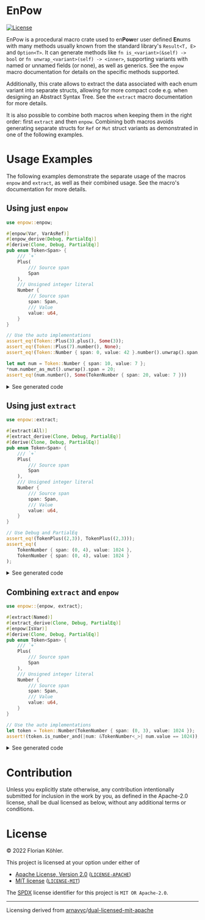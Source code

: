 # EnPow

[![License](https://img.shields.io/badge/license-MIT%2FApache--2.0-informational?style=flat-square)](COPYRIGHT.md)

EnPow is a procedural macro crate used to en**Pow**er user defined **En**ums with many methods usually known from the standard library's `Result<T, E>` and `Option<T>`. It can generate methods like `fn is_<variant>(&self) -> bool` or `fn unwrap_<variant>(self) -> <inner>`, supporting variants with named or unnamed fields (or none), as well as generics. See the `enpow` macro documentation for details on the specific methods supported.

Additionally, this crate allows to extract the data associated with each enum variant into separate structs, allowing for more compact code e.g. when designing an Abstract Syntax Tree. See the `extract` macro documentation for more details.

It is also possible to combine both macros when keeping them in the right order: first `extract` and then `enpow`. Combining both macros avoids generating separate structs for `Ref` or `Mut` struct variants as demonstrated in one of the following examples.

# Usage Examples

The following examples demonstrate the separate usage of the macros `enpow` and `extract`, as well as their combined usage. See the macro's documentation for more details.

## Using just `enpow`

```rust
use enpow::enpow;

#[enpow(Var, VarAsRef)]
#[enpow_derive(Debug, PartialEq)]
#[derive(Clone, Debug, PartialEq)]
pub enum Token<Span> {
    /// `+`
    Plus(
        /// Source span
        Span
    ),
    /// Unsigned integer literal
    Number {
        /// Source span
        span: Span,
        /// Value
        value: u64,
    }
}

// Use the auto implementations
assert_eq!(Token::Plus(3).plus(), Some(3));
assert_eq!(Token::Plus(7).number(), None);
assert_eq!(Token::Number { span: 0, value: 42 }.number().unwrap().span, 0);

let mut num = Token::Number { span: 10, value: 7 };
*num.number_as_mut().unwrap().span = 20;
assert_eq!(num.number(), Some(TokenNumber { span: 20, value: 7 }))
```

<details>
<summary>See generated code</summary>

```rust
#[derive(Clone, Debug, PartialEq)]
pub enum Token<Span> {
    /// `+`
    Plus(
        /// Source span
        Span
    ),
    /// Unsigned integer literal
    Number {
        /// Source span
        span: Span,
        /// Value
        value: u64,
    }
}

#[allow(unused)]
#[derive(Debug, PartialEq)]
/// Unsigned integer literal
pub struct TokenNumber<Span> {
    /// Source span
    pub span: Span,
    /// Value
    pub value: u64,
}

#[allow(unused)]
#[derive(Debug, PartialEq, Clone, Copy)]
/// Unsigned integer literal
pub struct TokenNumberRef<'token_number, Span> {
    /// Source span
    pub span: &'token_number Span,
    /// Value
    pub value: &'token_number u64,
}

#[allow(unused)]
#[derive(Debug, PartialEq)]
/// Unsigned integer literal
pub struct TokenNumberMut<'token_number, Span> {
    /// Source span
    pub span: &'token_number mut Span,
    /// Value
    pub value: &'token_number mut u64,
}

#[automatically_derived]
#[allow(unused)]
impl<Span> Token<Span> {
    pub fn plus(self) -> Option<Span> {
        match self {
            Token::Plus(f0) => Some(f0),
            _ => None,
        }
    }

    pub fn plus_as_ref(&self) -> Option<&Span> {
        match self {
            Token::Plus(f0) => Some(f0),
            _ => None,
        }
    }

    pub fn plus_as_mut(&mut self) -> Option<&mut Span> {
        match self {
            Token::Plus(f0) => Some(f0),
            _ => None,
        }
    }

    pub fn number(self) -> Option<TokenNumber<Span>> {
        match self {
            Token::Number { span, value } => Some(TokenNumber { span, value }),
            _ => None,
        }
    }

    pub fn number_as_ref(&self) -> Option<TokenNumberRef<Span>> {
        match self {
            Token::Number { span, value } => Some(TokenNumberRef { span, value }),
            _ => None,
        }
    }

    pub fn number_as_mut(&mut self) -> Option<TokenNumberMut<Span>> {
        match self {
            Token::Number { span, value } => Some(TokenNumberMut { span, value }),
            _ => None,
        }
    }
}

// Use the auto implementations
assert_eq!(Token::Plus(3).plus(), Some(3));
assert_eq!(Token::Plus(7).number(), None);
assert_eq!(Token::Number { span: 0, value: 42 }.number().unwrap().span, 0);

let mut num = Token::Number { span: 10, value: 7 };
*num.number_as_mut().unwrap().span = 20;
assert_eq!(num.number(), Some(TokenNumber { span: 20, value: 7 }))
```
</details>

## Using just `extract`

```rust
use enpow::extract;

#[extract(All)]
#[extract_derive(Clone, Debug, PartialEq)]
#[derive(Clone, Debug, PartialEq)]
pub enum Token<Span> {
    /// `+`
    Plus(
        /// Source span
        Span
    ),
    /// Unsigned integer literal
    Number {
        /// Source span
        span: Span,
        /// Value
        value: u64,
    }
}

// Use Debug and PartialEq
assert_eq!(TokenPlus((2,3)), TokenPlus((2,3)));
assert_eq!(
    TokenNumber { span: (0, 4), value: 1024 },
    TokenNumber { span: (0, 4), value: 1024 }
);
```

<details>
<summary>See generated code</summary>

```rust
#[derive(Clone, Debug, PartialEq)]
pub enum Token<Span> {
    /// `+`
    Plus(TokenPlus<Span>),
    /// Unsigned integer literal
    Number(TokenNumber<Span>),
}

#[derive(Clone, Debug, PartialEq)]
/// `+`
pub struct TokenPlus<Span>(
    /// Source span
    pub Span
);

#[derive(Clone, Debug, PartialEq)]
/// Unsigned integer literal
pub struct TokenNumber<Span> {
    /// Source span
    pub span: Span,
    /// Value
    pub value: u64,
}

// Use Debug and PartialEq
assert_eq!(TokenPlus((2,3)), TokenPlus((2,3)));
assert_eq!(
    TokenNumber { span: (0, 4), value: 1024 },
    TokenNumber { span: (0, 4), value: 1024 }
);
```
</details>

## Combining `extract` and `enpow`

```rust
use enpow::{enpow, extract};

#[extract(Named)]
#[extract_derive(Clone, Debug, PartialEq)]
#[enpow(IsVar)]
#[derive(Clone, Debug, PartialEq)]
pub enum Token<Span> {
    /// `+`
    Plus(
        /// Source span
        Span
    ),
    /// Unsigned integer literal
    Number {
        /// Source span
        span: Span,
        /// Value
        value: u64,
    }
}

// Use the auto implementations
let token = Token::Number(TokenNumber { span: (0, 3), value: 1024 });
assert!(token.is_number_and(|num: &TokenNumber<_>| num.value == 1024));
```

<details>
<summary>See generated code</summary>

```rust
#[derive(Clone, Debug, PartialEq)]
pub enum Token<Span> {
    /// `+`
    Plus(
        /// Source span
        Span
    ),
    /// Unsigned integer literal
    Number(TokenNumber<Span>),
}

#[automatically_derived]
#[allow(unused)]
impl<Span> Token<Span> {
    pub fn is_plus(&self) -> bool {
        match self {
            Token::Plus(f0) => true,
            _ => false,
        }
    }

    pub fn is_plus_and(&self, f: impl FnOnce(&Span) -> bool) -> bool {
        match self {
            Token::Plus(f0) => f(f0),
            _ => false,
        }
    }

    pub fn is_number(&self) -> bool {
        match self {
            Token::Number(f0) => true,
            _ => false,
        }
    }

    pub fn is_number_and(&self, f: impl FnOnce(&TokenNumber<Span>) -> bool) -> bool {
        match self {
            Token::Number(f0) => f(f0),
            _ => false,
        }
    }
}

#[derive(Clone, Debug, PartialEq)]
/// Unsigned integer literal
pub struct TokenNumber<Span> {
    /// Source span
    pub span: Span,
    /// Value
    pub value: u64,
}

// Use the auto implementations
let token = Token::Number(TokenNumber { span: (0, 3), value: 1024 });
assert!(token.is_number_and(|num: &TokenNumber<_>| num.value == 1024));
```
</details>

# Contribution

Unless you explicitly state otherwise, any contribution intentionally submitted for inclusion in the work by you, as defined in the Apache-2.0 license, shall be dual licensed as below, without any additional terms or conditions.

# License

&copy; 2022 Florian Köhler.

This project is licensed at your option under either of

- [Apache License, Version 2.0](https://www.apache.org/licenses/LICENSE-2.0) ([`LICENSE-APACHE`](LICENSE-APACHE))
- [MIT license](https://opensource.org/licenses/MIT) ([`LICENSE-MIT`](LICENSE-MIT))

The [SPDX](https://spdx.dev) license identifier for this project is `MIT OR Apache-2.0`.

---

Licensing derived from [arnavyc](https://github.com/arnavyc)/[dual-licensed-mit-apache](https://github.com/arnavyc/dual-licensed-mit-apache)
